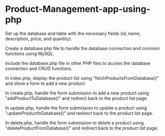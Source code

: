# Product-Management-app-using-php

Set up the database and table with the necessary fields (id, name, description, price, and quantity).

Create a database.php file to handle the database connection and common functions using MySQL.

Include the database.php file in other PHP files to access the database connection and CRUD functions.

In index.php, display the product list using "fetchProductsFromDatabase()" and show a form to add a new product.

In create.php, handle the form submission to add a new product using "addProductToDatabase()" and redirect back to the product list page.

In update.php, handle the form submission to update a product using "updateProductInDatabase()" and redirect back to the product list page.

In delete.php, handle the form submission to delete a product using "deleteProductFromDatabase()" and redirect back to the product list page.
